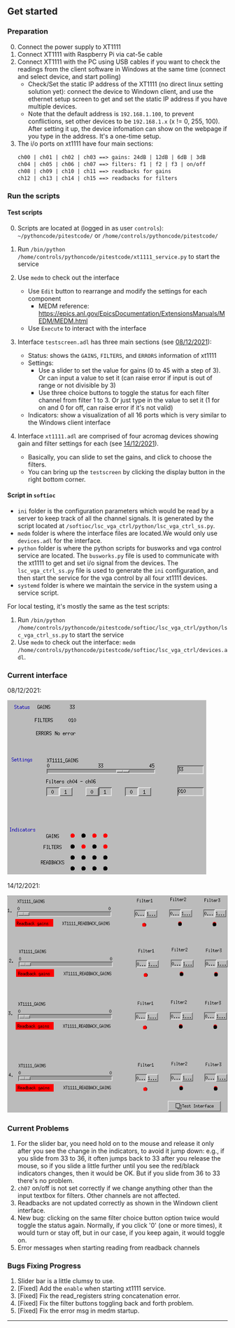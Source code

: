 ## Get started

### Preparation

0. Connect the power supply to XT1111
1. Connect XT1111 with Raspberry Pi via cat-5e cable
2. Connect XT1111 with the PC using USB cables if you want to check the readings from the client software in Windows at the same time (connect and select device, and start polling)
   - Check/Set the static IP address of the XT1111 (no direct linux setting solution yet): connect the device to Windown client, and use the ethernet setup screen to get and set the static IP address if you have multiple devices.
   - Note that the default address is `192.168.1.100`, to prevent conflictions, set other devices to be `192.168.1.x` (x != 0, 255, 100). After setting it up, the device infomation can show on the webpage if you type in the address. It's a one-time setup.
3. The i/o ports on xt1111 have four main sections:
   ```
   ch00 | ch01 | ch02 | ch03 ==> gains: 24dB | 12dB | 6dB | 3dB
   ch04 | ch05 | ch06 | ch07 ==> filters: f1 | f2 | f3 | on/off
   ch08 | ch09 | ch10 | ch11 ==> readbacks for gains
   ch12 | ch13 | ch14 | ch15 ==> readbacks for filters
   ```

### Run the scripts

#### Test scripts

0. Scripts are located at (logged in as user `controls`): `~/pythoncode/pitestcode/` or `/home/controls/pythoncode/pitestcode/`

1. Run `/bin/python /home/controls/pythoncode/pitestcode/xt1111_service.py` to start the service

2. Use `medm` to check out the interface

   - Use `Edit` button to rearrange and modify the settings for each component
     - MEDM reference: https://epics.anl.gov/EpicsDocumentation/ExtensionsManuals/MEDM/MEDM.html
   - Use `Execute` to interact with the interface

3. Interface `testscreen.adl` has three main sections (see [08/12/2021](#current-interface)):

   - Status: shows the `GAINS`, `FILTERS`, and `ERRORS` information of xt1111
   - Settings:
     - Use a slider to set the value for gains (0 to 45 with a step of 3). Or can input a value to set it (can raise error if input is out of range or not divisible by 3)
     - Use three choice buttons to toggle the status for each filter channel from filter 1 to 3. Or just type in the value to set it (1 for on and 0 for off, can raise error if it's not valid)
   - Indicators: show a visualization of all 16 ports which is very similar to the Windows client interface

4. Interface `xt1111.adl` are comprised of four acromag devices showing gain and filter settings for each (see [14/12/2021](#current-interface)).
   - Basically, you can slide to set the gains, and click to choose the filters.
   - You can bring up the `testscreen` by clicking the display button in the right bottom corner.

#### Script in `softioc`

- `ini` folder is the configuration parameters which would be read by a server to keep track of all the channel signals. It is generated by the script located at `/softioc/lsc_vga_ctrl/python/lsc_vga_ctrl_ss.py`.
- `medm` folder is where the interface files are located.We would only use `devices.adl` for the interface.
- `python` folder is where the python scripts for busworks and vga control service are located. The `busworks.py` file is used to communicate with the xt1111 to get and set i/o signal from the devices. The `lsc_vga_ctrl_ss.py` file is used to generate the `ini` configuration, and then start the service for the vga control by all four xt1111 devices.
- `systemd` folder is where we maintain the service in the system using a service script.

For local testing, it's mostly the same as the test scripts:

1. Run `/bin/python /home/controls/pythoncode/pitestcode/softioc/lsc_vga_ctrl/python/lsc_vga_ctrl_ss.py` to start the service
2. Use `medm` to check out the interface: `medm /home/controls/pythoncode/pitestcode/softioc/lsc_vga_ctrl/devices.adl`.

### Current interface

08/12/2021:

![interface](screenshots/2021-12-08-151759_455x398_scrot.png)

14/12/2021:

![xt1111_interface](screenshots/2021-12-14-143342_581x571_scrot.png)

### Current Problems

1. For the slider bar, you need hold on to the mouse and release it only after you see the change in the indicators, to avoid it jump down: e.g., if you slide from 33 to 36, it often jumps back to 33 after you release the mouse, so if you slide a little further until you see the red/black indicators changes, then it would be OK. But if you slide from 36 to 33 there's no problem.
2. `ch07` on/off is not set correctly if we change anything other than the input textbox for filters. Other channels are not affected.
3. Readbacks are not updated correctly as shown in the Windown client interface.
4. New bug: clicking on the same filter choice button option twice would toggle the status again. Normally, if you click '0' (one or more times), it would turn or stay off, but in our case, if you keep again, it would toggle on.
5. Error messages when starting reading from readback channels

### Bugs Fixing Progress

1. Slider bar is a little clumsy to use.
2. [Fixed] Add the `enable` when starting xt1111 service.
3. [Fixed] Fix the read_registers string concatenation error.
4. [Fixed] Fix the filter buttons toggling back and forth problem.
5. [Fixed] Fix the error msg in medm startup.

---
